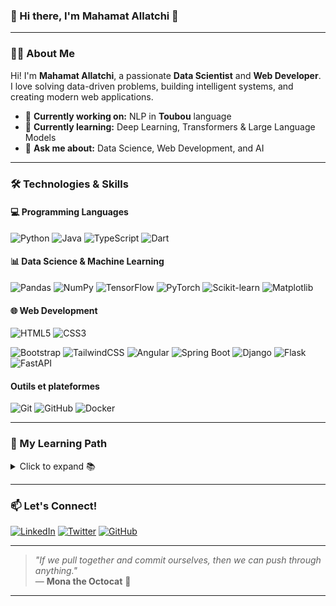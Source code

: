 ### 🚀 Hi there, I'm Mahamat Allatchi 👋  

<!--
<p align="center">
  <picture>
     <source media="(prefers-color-scheme: dark)" srcset="YOUR-DARKMODE-IMAGE">
    <source media="(prefers-color-scheme: light)" srcset="YOUR-LIGHTMODE-IMAGE"> 
    <img alt="Profile Banner" src="./images/profil.webp">
  </picture>
</p>
-->
---

### 👨‍💻 About Me  

Hi! I'm **Mahamat Allatchi**, a passionate **Data Scientist** and **Web Developer**.  
I love solving data-driven problems, building intelligent systems, and creating modern web applications.

- 🔭 **Currently working on:** NLP in **Toubou** language  
- 🌱 **Currently learning:** Deep Learning, Transformers & Large Language Models  
- 💬 **Ask me about:** Data Science, Web Development, and AI  

---

### 🛠️ Technologies & Skills  

#### 💻 Programming Languages  
![Python](https://img.shields.io/badge/Python-3776AB?style=for-the-badge&logo=python&logoColor=white)
![Java](https://img.shields.io/badge/Java-ED8B00?style=for-the-badge&logo=java&logoColor=white)
![TypeScript](https://img.shields.io/badge/TypeScript-3178C6?style=for-the-badge&logo=typescript&logoColor=white)
![Dart](https://img.shields.io/badge/Dart-0175C2?style=for-the-badge&logo=dart&logoColor=white)



#### 📊 Data Science & Machine Learning  
![Pandas](https://img.shields.io/badge/Pandas-150458?style=for-the-badge&logo=pandas&logoColor=white)
![NumPy](https://img.shields.io/badge/Numpy-013243?style=for-the-badge&logo=numpy&logoColor=white)
![TensorFlow](https://img.shields.io/badge/TensorFlow-FF6F00?style=for-the-badge&logo=tensorflow&logoColor=white)
![PyTorch](https://img.shields.io/badge/PyTorch-EE4C2C?style=for-the-badge&logo=pytorch&logoColor=white)
![Scikit-learn](https://img.shields.io/badge/Scikit--learn-F7931E?style=for-the-badge&logo=scikit-learn&logoColor=white)
![Matplotlib](https://img.shields.io/badge/Matplotlib-11557C?style=for-the-badge&logo=matplotlib&logoColor=white)


#### 🌐 Web Development  
![HTML5](https://img.shields.io/badge/HTML5-E34F26?style=for-the-badge&logo=html5&logoColor=white)
![CSS3](https://img.shields.io/badge/CSS3-1572B6?style=for-the-badge&logo=css3&logoColor=white)
<!--  ![React](https://img.shields.io/badge/React-61DAFB?style=for-the-badge&logo=react&logoColor=black) -->
![Bootstrap](https://img.shields.io/badge/Bootstrap-7952B3?style=for-the-badge&logo=bootstrap&logoColor=white)
![TailwindCSS](https://img.shields.io/badge/TailwindCSS-38B2AC?style=for-the-badge&logo=tailwind-csslogoColor=white)
![Angular](https://img.shields.io/badge/Angular-DD0031?style=for-the-badge&logo=angular&logoColor=white)
![Spring Boot](https://img.shields.io/badge/Spring%20Boot-6DB33F?style=for-the-badge&logo=spring-boot&logoColor=white)
![Django](https://img.shields.io/badge/Django-092E20?style=for-the-badge&logo=django&logoColor=white)
![Flask](https://img.shields.io/badge/Flask-000000?style=for-the-badge&logo=flask&logoColor=white)
![FastAPI](https://img.shields.io/badge/FastAPI-009688?style=for-the-badge&logo=fastapi&logoColor=white)


#### Outils et plateformes
![Git](https://img.shields.io/badge/Git-F05032?style=for-the-badge&logo=git&logoColor=white)
![GitHub](https://img.shields.io/badge/GitHub-181717?style=for-the-badge&logo=github&logoColor=white)
![Docker](https://img.shields.io/badge/Docker-2496ED?style=for-the-badge&logo=docker&logoColor=white)

---

### 📌 My Learning Path  

<details>
 <summary>Click to expand 📚</summary>
 
  | Rank | Technology    |
  |-----:|---------------|
  |  1️⃣  |   Python      |
  |  2️⃣  |   Java        |
  |  3️⃣  |   Data Science |

</details>

---

### 📫 Let's Connect!  

[![LinkedIn](https://img.shields.io/badge/LinkedIn-0A66C2?style=for-the-badge&logo=linkedin&logoColor=white)](YOUR-LINKEDIN-URL)
[![Twitter](https://img.shields.io/badge/Twitter-1DA1F2?style=for-the-badge&logo=twitter&logoColor=white)](YOUR-TWITTER-URL)
[![GitHub](https://img.shields.io/badge/GitHub-181717?style=for-the-badge&logo=github&logoColor=white)](https://github.com/Allatchimi)

---

> _"If we pull together and commit ourselves, then we can push through anything."_  
> — **Mona the Octocat** 🐙

---
